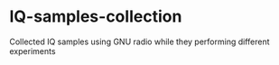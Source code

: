 # IQ-samples-collection
Collected IQ samples using GNU radio while they performing different experiments
